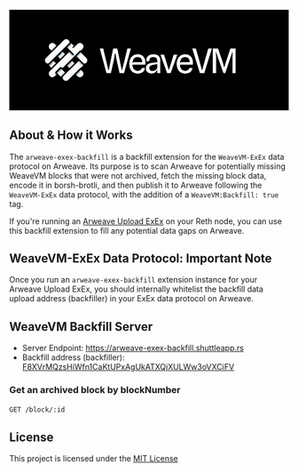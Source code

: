 <p align="center">
  <a href="https://wvm.dev">
    <img src="https://raw.githubusercontent.com/weaveVM/.github/main/profile/bg.png">
  </a>
</p>

## About & How it Works
The `arweave-exex-backfill` is a backfill extension for the `WeaveVM-ExEx` data protocol on Arweave. Its purpose is to scan Arweave for potentially missing WeaveVM blocks that were not archived, fetch the missing block data, encode it in borsh-brotli, and then publish it to Arweave following the `WeaveVM-ExEx` data protocol, with the addition of a `WeaveVM:Backfill: true` tag.

If you're running an [Arweave Upload ExEx](https://github.com/weaveVM/wvm-reth/tree/dev/wvm-apps/wvm-exexed/crates/arweave-upload) on your Reth node, you can use this backfill extension to fill any potential data gaps on Arweave.

## WeaveVM-ExEx Data Protocol: Important Note

Once you run an `arweave-exex-backfill` extension instance for your Arweave Upload ExEx, you should internally whitelist the backfill data upload address (backfiller) in your ExEx data protocol on Arweave.

## WeaveVM Backfill Server

- Server Endpoint: https://arweave-exex-backfill.shuttleapp.rs
- Backfill address (backfiller): [F8XVrMQzsHiWfn1CaKtUPxAgUkATXQjXULWw3oVXCiFV](https://viewblock.io/arweave/address/F8XVrMQzsHiWfn1CaKtUPxAgUkATXQjXULWw3oVXCiFV?tab=items)

### Get an archived block by blockNumber

```bash
GET /block/:id
```
## License
This project is licensed under the [MIT License](./LICENSE)